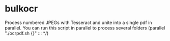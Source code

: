 # bulkocr
Process numbered JPEGs with Tesseract and unite into a single pdf in parallel. You can run this script in parallel to process several folders (parallel "./ocrpdf.sh {}" ::: */)
